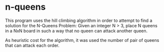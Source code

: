 # n-queens

This program uses the hill climbing algorithm in order to attempt to find a solution for the N-Queens Problem:
Given an integer N > 3, place N queens in a NxN board in such a way that no queen can attack another queen.

As heuristic cost for the algorithm, it was used the number of pair of queens that can attack each order.